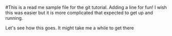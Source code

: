 #This is a read me sample file for the git tutorial. Adding a line for fun!
I wish this was easier but it is more complicated that expected to get up and running.

Let's see how this goes. It might take me a while to get there
